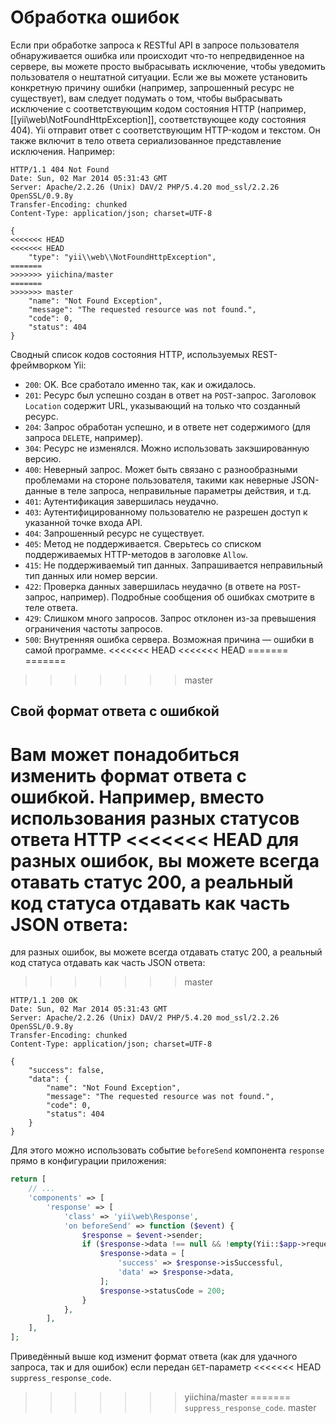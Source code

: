 Обработка ошибок
================

Если при обработке запроса к RESTful API в запросе пользователя обнаруживается ошибка или происходит 
что-то непредвиденное на сервере, вы можете просто выбрасывать исключение, чтобы уведомить пользователя о нештатной ситуации.
Если же вы можете установить конкретную причину ошибки (например, запрошенный ресурс не существует), вам следует подумать
о том, чтобы выбрасывать исключение с соответствующим кодом состояния HTTP (например, [[yii\web\NotFoundHttpException]],
соответствующее коду состояния 404). Yii отправит ответ с соответствующим 
HTTP-кодом и текстом. Он также включит в тело ответа сериализованное представление 
исключения. Например:

```
HTTP/1.1 404 Not Found
Date: Sun, 02 Mar 2014 05:31:43 GMT
Server: Apache/2.2.26 (Unix) DAV/2 PHP/5.4.20 mod_ssl/2.2.26 OpenSSL/0.9.8y
Transfer-Encoding: chunked
Content-Type: application/json; charset=UTF-8

{
<<<<<<< HEAD
<<<<<<< HEAD
    "type": "yii\\web\\NotFoundHttpException",
=======
>>>>>>> yiichina/master
=======
>>>>>>> master
    "name": "Not Found Exception",
    "message": "The requested resource was not found.",
    "code": 0,
    "status": 404
}
```

Сводный список кодов состояния HTTP, используемых REST-фреймворком Yii:

* `200`: OK. Все сработало именно так, как и ожидалось.
* `201`: Ресурс был успешно создан в ответ на `POST`-запрос. Заголовок `Location`
   содержит URL, указывающий на только что созданный ресурс.
* `204`: Запрос обработан успешно, и в ответе нет содержимого (для запроса `DELETE`, например).
* `304`: Ресурс не изменялся. Можно использовать закэшированную версию.
* `400`: Неверный запрос. Может быть связано с разнообразными проблемами на стороне пользователя, такими как неверные JSON-данные
   в теле запроса, неправильные параметры действия, и т.д.
* `401`: Аутентификация завершилась неудачно.
* `403`: Аутентифицированному пользователю не разрешен доступ к указанной точке входа API.
* `404`: Запрошенный ресурс не существует.
* `405`: Метод не поддерживается. Сверьтесь со списком поддерживаемых HTTP-методов в заголовке `Allow`.
* `415`: Не поддерживаемый тип данных. Запрашивается неправильный тип данных или номер версии.
* `422`: Проверка данных завершилась неудачно (в ответе на `POST`-запрос, например). Подробные сообщения об ошибках смотрите в теле ответа.
* `429`: Слишком много запросов. Запрос отклонен из-за превышения ограничения частоты запросов.
* `500`: Внутренняя ошибка сервера. Возможная причина — ошибки в самой программе.
<<<<<<< HEAD
<<<<<<< HEAD
=======
=======
>>>>>>> master

## Свой формат ответа с ошибкой <span id="customizing-error-response"></span>

Вам может понадобиться изменить формат ответа с ошибкой. Например, вместо использования разных статусов ответа HTTP
<<<<<<< HEAD
для разных ошибок, вы можете всегда отавать статус 200, а реальный код статуса отдавать как часть JSON ответа:
=======
для разных ошибок, вы можете всегда отдавать статус 200, а реальный код статуса отдавать как часть JSON ответа:
>>>>>>> master

```
HTTP/1.1 200 OK
Date: Sun, 02 Mar 2014 05:31:43 GMT
Server: Apache/2.2.26 (Unix) DAV/2 PHP/5.4.20 mod_ssl/2.2.26 OpenSSL/0.9.8y
Transfer-Encoding: chunked
Content-Type: application/json; charset=UTF-8

{
    "success": false,
    "data": {
        "name": "Not Found Exception",
        "message": "The requested resource was not found.",
        "code": 0,
        "status": 404
    }
}
```

Для этого можно использовать событие `beforeSend` компонента `response` прямо в конфигурации приложения:

```php
return [
    // ...
    'components' => [
        'response' => [
            'class' => 'yii\web\Response',
            'on beforeSend' => function ($event) {
                $response = $event->sender;
                if ($response->data !== null && !empty(Yii::$app->request->get('suppress_response_code'))) {
                    $response->data = [
                        'success' => $response->isSuccessful,
                        'data' => $response->data,
                    ];
                    $response->statusCode = 200;
                }
            },
        ],
    ],
];
```

Приведённый выше код изменит формат ответа (как для удачного запроса, так и для ошибок) если передан `GET`-параметр
<<<<<<< HEAD
`suppress_response_code`.
>>>>>>> yiichina/master
=======
`suppress_response_code`.
>>>>>>> master
